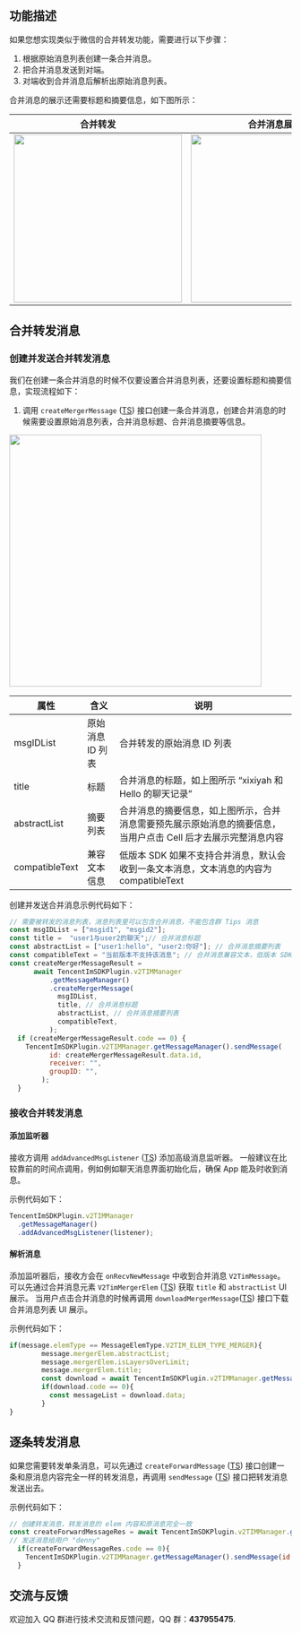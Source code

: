 ## 功能描述

如果您想实现类似于微信的合并转发功能，需要进行以下步骤：

1. 根据原始消息列表创建一条合并消息。
2. 把合并消息发送到对端。
3. 对端收到合并消息后解析出原始消息列表。

合并消息的展示还需要标题和摘要信息，如下图所示：

| 合并转发                                                                                        | 合并消息展示                                                                                    | 点击合并消息下载合并消息列表展示                                                               |
| ----------------------------------------------------------------------------------------------- | ----------------------------------------------------------------------------------------------- | ---------------------------------------------------------------------------------------------- |
| <img src="https://main.qcloudimg.com/raw/8f9a338c4e05cf1477250a5fc1a468c6.jpg" width = "300" /> | <img src="https://main.qcloudimg.com/raw/ff2afe17010e1840eae78e56d3abcf2d.jpg" width = "300" /> | <img src="https://main.qcloudimg.com/raw/a05b309924e59382dc928694d6397d20.jpg" width = "300"/> |

## 合并转发消息

### 创建并发送合并转发消息

我们在创建一条合并消息的时候不仅要设置合并消息列表，还要设置标题和摘要信息，实现流程如下：

1. 调用 `createMergerMessage` ([TS](https://comm.qq.com/im-react-native-doc/classes/MessageManager__________.V2TIMMessageManager.html#createMergerMessage)) 接口创建一条合并消息，创建合并消息的时候需要设置原始消息列表，合并消息标题、合并消息摘要等信息。

<img src="https://qcloudimg.tencent-cloud.cn/raw/27de8638efbd212c09452918db7f62ec.png" width = "450" />

| 属性           | 含义             | 说明                                                                                                           |
| -------------- | ---------------- | -------------------------------------------------------------------------------------------------------------- |
| msgIDList      | 原始消息 ID 列表 | 合并转发的原始消息 ID 列表                                                                                     |
| title          | 标题             | 合并消息的标题，如上图所示 “xixiyah 和 Hello 的聊天记录”                                                       |
| abstractList   | 摘要列表         | 合并消息的摘要信息，如上图所示，合并消息需要预先展示原始消息的摘要信息，当用户点击 Cell 后才去展示完整消息内容 |
| compatibleText | 兼容文本信息     | 低版本 SDK 如果不支持合并消息，默认会收到一条文本消息，文本消息的内容为 compatibleText                         |

创建并发送合并消息示例代码如下：

```javascript
// 需要被转发的消息列表，消息列表里可以包含合并消息，不能包含群 Tips 消息
const msgIDList = ["msgid1", "msgid2"];
const title =  "user1与user2的聊天";// 合并消息标题
const abstractList = ["user1:hello", "user2:你好"]; // 合并消息摘要列表
const compatibleText = "当前版本不支持该消息"; // 合并消息兼容文本，低版本 SDK 如果不支持合并消息，默认会收到一条文本消息，文本消息的内容为 compatibleText
const createMergerMessageResult =
      await TencentImSDKPlugin.v2TIMManager
          .getMessageManager()
          .createMergerMessage(
            msgIDList,
            title, // 合并消息标题
            abstractList, // 合并消息摘要列表
            compatibleText,
          );
  if (createMergerMessageResult.code == 0) {
    TencentImSDKPlugin.v2TIMManager.getMessageManager().sendMessage(
          id: createMergerMessageResult.data.id,
          receiver: "",
          groupID: "",
        );
  }
```

### 接收合并转发消息

#### 添加监听器

接收方调用 `addAdvancedMsgListener` ([TS](https://comm.qq.com/im-react-native-doc/classes/MessageManager__________.V2TIMMessageManager.html#addAdvancedMsgListener)) 添加高级消息监听器。
一般建议在比较靠前的时间点调用，例如例如聊天消息界面初始化后，确保 App 能及时收到消息。

示例代码如下：

```javascript
TencentImSDKPlugin.v2TIMManager
  .getMessageManager()
  .addAdvancedMsgListener(listener);
```

#### 解析消息

添加监听器后，接收方会在 `onRecvNewMessage` 中收到合并消息 `V2TimMessage`。
可以先通过合并消息元素 `V2TimMergerElem` ([TS](https://comm.qq.com/im-react-native-doc/interfaces/interface.V2TimMergerElem.html)) 获取 `title` 和 `abstractList` UI 展示。
当用户点击合并消息的时候再调用 `downloadMergerMessage`([TS](https://comm.qq.com/im-react-native-doc/classes/MessageManager__________.V2TIMMessageManager.html#downloadMergerMessage)) 接口下载合并消息列表 UI 展示。

示例代码如下：

```javascript
if(message.elemType == MessageElemType.V2TIM_ELEM_TYPE_MERGER){
        message.mergerElem.abstractList;
        message.mergerElem.isLayersOverLimit;
        message.mergerElem.title;
        const download = await TencentImSDKPlugin.v2TIMManager.getMessageManager().downloadMergerMessage(message.msgID,);
        if(download.code == 0){
          const messageList = download.data;
        }
}
```

## 逐条转发消息

如果您需要转发单条消息，可以先通过 `createForwardMessage` ([TS](https://comm.qq.com/im-react-native-doc/classes/MessageManager__________.V2TIMMessageManager.html#createForwardMessage)) 接口创建一条和原消息内容完全一样的转发消息，再调用 `sendMessage` ([TS](https://comm.qq.com/im-react-native-doc/classes/MessageManager__________.V2TIMMessageManager.html#sendMessage)) 接口把转发消息发送出去。

示例代码如下：

```javascript
// 创建转发消息，转发消息的 elem 内容和原消息完全一致
const createForwardMessageRes = await TencentImSDKPlugin.v2TIMManager.getMessageManager().createForwardMessage("msgid");
// 发送消息给用户 "denny"
  if(createForwardMessageRes.code == 0){
    TencentImSDKPlugin.v2TIMManager.getMessageManager().sendMessage(id: createForwardMessageRes.data.id, receiver: "denny", groupID: "");
  }
```

## 交流与反馈

欢迎加入 QQ 群进行技术交流和反馈问题，QQ 群：**437955475**.
